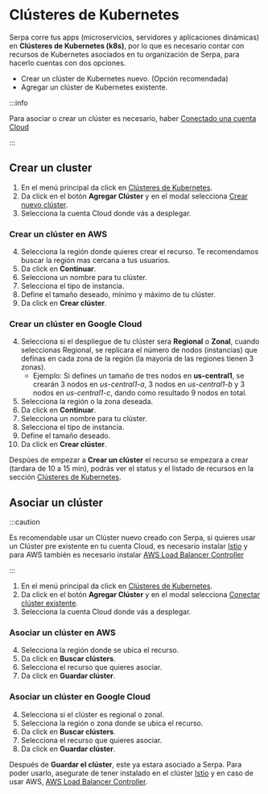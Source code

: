 # Clústeres de Kubernetes

Serpa corre tus apps (microservicios, servidores y aplicaciones dinámicas) en **Clústeres de Kubernetes (k8s)**, por lo que es necesario contar con recursos de Kubernetes asociados en tu organización de Serpa, para hacerlo cuentas con dos opciones.

* Crear un clúster de Kubernetes nuevo. (Opción recomendada)
* Agregar un clúster de Kubernetes existente.

:::info

Para asociar o crear un clúster es necesario, haber [Conectado una cuenta Cloud](/docs/cloud-accounts)

:::

## Crear un cluster

1. En el menú principal da click en [Clústeres de Kubernetes](https://beta.serpa.cloud/dashboard/infrastructure/compute).
2. Da click en el botón **Agregar Clúster** y en el modal selecciona [Crear nuevo clúster](https://beta.serpa.cloud/dashboard/infrastructure/compute/create).
3. Selecciona la cuenta Cloud donde vás a desplegar.

### Crear un clúster en AWS

4. Selecciona la región donde quieres crear el recurso. Te recomendamos buscar la región mas cercana a tus usuarios.
5. Da click en **Continuar**.
6. Selecciona un nombre para tu clúster.
7. Selecciona el tipo de instancia.
8. Define el tamaño deseado, mínimo y máximo de tu clúster.
9. Da click en **Crear clúster**.

### Crear un clúster en Google Cloud

4. Selecciona si el despliegue de tu clúster sera **Regional** o **Zonal**, cuando seleccionas Regional, se replicara el número de nodos (instancias) que definas en cada zona de la región (la mayoría de las regiones tienen 3 zonas).
   - Ejemplo: Si defines un tamaño de tres nodos en **us-central1**, se crearán 3 nodos en  *us-central1-a*, 3 nodos en *us-central1-b* y 3 nodos en *us-central1-c*, dando como resultado 9 nodos en total.
5. Selecciona la región o la zona deseada.
6. Da click en **Continuar**.
7. Selecciona un nombre para tu clúster.
8. Selecciona el tipo de instancia.
9. Define el tamaño deseado.
10. Da click en **Crear clúster**.

Despúes de empezar a **Crear un clúster** el recurso se empezara a crear (tardara de 10 a 15 min), podrás ver el status y el listado de recursos en la sección [Clústeres de Kubernetes](https://beta.serpa.cloud/dashboard/infrastructure/compute).

## Asociar un clúster

:::caution

Es recomendable usar un Clúster nuevo creado con Serpa, si quieres usar un Clúster pre existente en tu cuenta Cloud, es necesario instalar [Istio](https://istio.io/) y para AWS también es necesario instalar [AWS Load Balancer Controller](https://github.com/kubernetes-sigs/aws-load-balancer-controller)

:::

1. En el menú principal da click en [Clústeres de Kubernetes](https://beta.serpa.cloud/dashboard/infrastructure/compute).
2. Da click en el botón **Agregar Clúster** y en el modal selecciona [Conectar clúster existente](https://beta.serpa.cloud/dashboard/infrastructure/compute/connect).
3. Selecciona la cuenta Cloud donde vás a desplegar.

### Asociar un clúster en AWS

4. Selecciona la región donde se ubica el recurso.
5. Da click en **Buscar clústers**.
6. Selecciona el recurso que quieres asociar.
7. Da click en **Guardar clúster**.

### Asociar un clúster en Google Cloud

4. Selecciona si el clúster es regional o zonal.
5. Selecciona la región o zona donde se ubica el recurso.
6. Da click en **Buscar clústers**.
7. Selecciona el recurso que quieres asociar.
8. Da click en **Guardar clúster**.

Después de **Guardar el clúster**, este ya estara asociado a Serpa. Para poder usarlo, asegurate de tener instalado en el clúster [Istio](https://istio.io/) y en caso de usar AWS, [AWS Load Balancer Controller](https://github.com/kubernetes-sigs/aws-load-balancer-controller).
